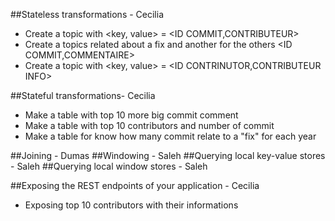 ##Stateless transformations - Cecilia
- Create a topic with <key, value> =  <ID COMMIT,CONTRIBUTEUR>
- Create a topics related about a fix and another for the others <ID COMMIT,COMMENTAIRE>
- Create a topic with <key, value> =  <ID CONTRINUTOR,CONTRIBUTEUR INFO>


##Stateful transformations- Cecilia
- Make a table with top 10 more big commit comment
- Make a table with top 10 contributors and number of commit
- Make a table for know how many commit relate to a "fix" for each year

##Joining -  Dumas
##Windowing - Saleh
##Querying local key-value stores -  Saleh
##Querying local window stores -  Saleh

##Exposing the REST endpoints of your application - Cecilia
- Exposing top 10 contributors with their informations
